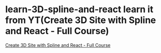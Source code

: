 # learn-3D-spline-and-react    learn it from YT(Create 3D Site with Spline and React - Full Course)
[Create 3D Site with Spline and React - Full Course](https://www.youtube.com/watch?v=EJxeMbDTkVI&list=PLAuIKTThUZcLUEU_VOSU_UUGArB2j3qTz&index=14&ab_channel=DesignCode)
